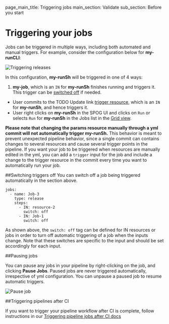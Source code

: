 page_main_title: Triggering jobs
main_section: Validate
sub_section: Before you start

# Triggering your jobs

Jobs can be triggered in multiple ways, including both automated and manual triggers. For example, consider the configuration below for **my-runCLI**:

<img src="/images/validate/trigger-runSh.png" alt="Triggering releases" style="vertical-align: middle;display: block;margin-left: auto;margin-right: auto;"/>

In this configuration, **my-runSh** will be triggered in one of 4 ways:

1. **my-job**, which is an `IN` for **my-runSh** finishes running and triggers it. This trigger can be [switched off](#switchOff) if needed.
- User commits to the TODO Update link [trigger resource](../triggers/), which is an `IN` for **my-runSh**, and hence triggers it.
- User right clicks on **my-runSh** in the SPOG UI and clicks on `Run` or selects `Run` for **my-runSh** in the Jobs list in the [Grid view](/validate/single-pane-of-glass-spog/#grid-view).

**Please note that changing the params resource manually through a yml commit will not automatically trigger my-runSh.** This behavior is meant to prevent unexpected pipeline behavior, since a single commit can contains changes to several resources and cause several trigger points in the pipeline. If you want your job to be triggered when resources are manually edited in the yml, you can add a `trigger` input for the job and include a change to the trigger resource in the commit every time you want to automatically run your job.

<a name="switchOff"></a>
##Switching triggers off
You can switch off a job being triggered automatically in the section above.

```
jobs:
  - name: Job-3
    type: release
    steps:
      - IN: resource-2
        switch: off
      - IN: Job-1
        switch: off
```

As shown above, the `switch: off` tag can be defined for IN resources or jobs in order to turn off automatic triggering of a job when the inputs change. Note that these switches are specific to the input and should be set accordingly for each input.

##Pausing jobs

You can pause any jobs in your pipeline by right-clicking on the job, and clicking **Pause Jobs**. Paused jobs are never triggered automatically, irrespective of yml configuration. You can unpause a paused job to resume automatic triggers.

<img src="/images/pipelines/pause-job.png" alt="Pause job" style="vertical-align: middle;display: block;margin-left: auto;margin-right: auto;"/>

<a name="trigger-pipes"></a>
##Triggering pipelines after CI

If you want to trigger your pipeline workflow after CI is complete, follow instructions in our [Triggering pipeline jobs after CI docs](/ci/trigger-pipeline-jobs/)
